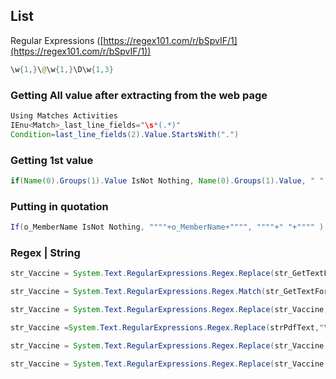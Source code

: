## List
Regular Expressions ([https://regex101.com/r/bSpvIF/1](https://regex101.com/r/bSpvIF/1))


```java
\w{1,}\@\w{1,}\D\w{1,3}
```

### Getting All value after extracting from the web page
```java
Using Matches Activities
IEnu<Match>_last_line_fields="\s*(.*)"
Condition=last_line_fields(2).Value.StartsWith(".")
```
### Getting 1st value 
```java
if(Name(0).Groups(1).Value IsNot Nothing, Name(0).Groups(1).Value, " ")
```
### Putting in quotation
```java
If(o_MemberName IsNot Nothing, """"+o_MemberName+"""", """"+" "+"""" )
```
### Regex | String
```java
str_Vaccine = System.Text.RegularExpressions.Regex.Replace(str_GetTextForCredit,"\s+"," ")
```
```java
str_Vaccine = System.Text.RegularExpressions.Regex.Match(str_GetTextForCredit,"(?<=TOTAL\sCREDITS\*\s)(\d+\.\d+|\.\d+)").Value
```

```java
str_Vaccine = System.Text.RegularExpressions.Regex.Replace(str_Vaccine,"\s+"," ",System.Text.RegularExpressions.RegexOptions.Multiline).Trim
```
```java
str_Vaccine =System.Text.RegularExpressions.Regex.Replace(strPdfText,"\s+"," ",System.Text.RegularExpressions.RegexOptions.Singleline).Trim

```
```java
str_Vaccine = System.Text.RegularExpressions.Regex.Replace(str_Vaccine,"^-"," ",System.Text.RegularExpressions.RegexOptions.Multiline).Trim
```

```java
str_Vaccine = System.Text.RegularExpressions.Regex.Replace(str_Vaccine,"-$"," ",System.Text.RegularExpressions.RegexOptions.Multiline).Trim
```
